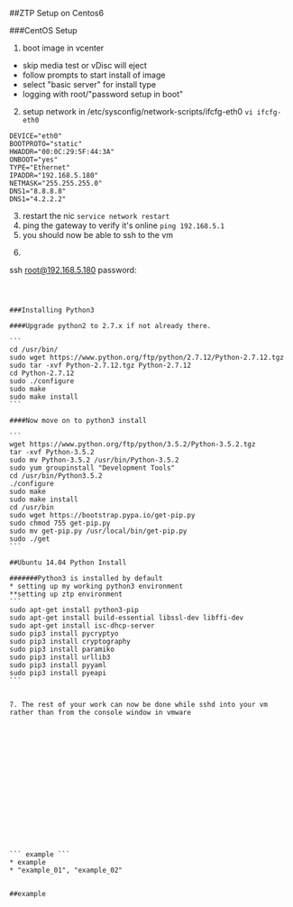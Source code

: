 ##ZTP Setup on Centos6

###CentOS Setup
1. boot image in vcenter
  * skip media test or vDisc will eject
* follow prompts to start install of image
* select "basic server" for install type
* logging with root/"password setup in boot"
2. setup network in /etc/sysconfig/network-scripts/ifcfg-eth0
 ``` vi ifcfg-eth0 ```
 ```
 DEVICE="eth0"
 BOOTPROTO="static"
 HWADDR="00:0C:29:5F:44:3A"
 ONBOOT="yes"
 TYPE="Ethernet"
 IPADDR="192.168.5.180"
 NETMASK="255.255.255.0"
 DNS1="8.8.8.8"
 DNS1="4.2.2.2"
 ```
 
3. restart the nic
``` service network restart ```
4. ping the gateway to verify it's online
``` ping 192.168.5.1 ```
5. you should now be able to ssh to the vm
6. ```
 ssh root@192.168.5.180
 password: 
 ``````



###Installing Python3

####Upgrade python2 to 2.7.x if not already there.

```
cd /usr/bin/
sudo wget https://www.python.org/ftp/python/2.7.12/Python-2.7.12.tgz
sudo tar -xvf Python-2.7.12.tgz Python-2.7.12
cd Python-2.7.12
sudo ./configure
sudo make
sudo make install
```

####Now move on to python3 install

```
wget https://www.python.org/ftp/python/3.5.2/Python-3.5.2.tgz
tar -xvf Python-3.5.2
sudo mv Python-3.5.2 /usr/bin/Python-3.5.2
sudo yum groupinstall "Development Tools"
cd /usr/bin/Python3.5.2
./configure
sudo make
sudo make install
cd /usr/bin
sudo wget https://bootstrap.pypa.io/get-pip.py
sudo chmod 755 get-pip.py
sudo mv get-pip.py /usr/local/bin/get-pip.py
sudo ./get
```

##Ubuntu 14.04 Python Install

#######Python3 is installed by default
* setting up my working python3 environment
**setting up ztp environment
```
sudo apt-get install python3-pip
sudo apt-get install build-essential libssl-dev libffi-dev
sudo apt-get install isc-dhcp-server
sudo pip3 install pycryptyo
sudo pip3 install cryptography
sudo pip3 install paramiko
sudo pip3 install urllib3
sudo pip3 install pyyaml
sudo pip3 install pyeapi
```


7. The rest of your work can now be done while sshd into your vm rather than from the console window in vmware


 














``` example ```
* example
* "example_01", "example_02"


##example
